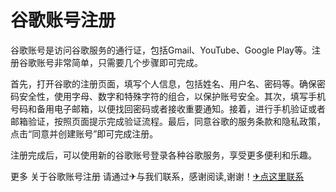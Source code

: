 # 谷歌账号注册

谷歌账号是访问谷歌服务的通行证，包括Gmail、YouTube、Google Play等。注册谷歌账号非常简单，只需要几个步骤即可完成。

首先，打开谷歌的注册页面，填写个人信息，包括姓名、用户名、密码等。确保密码安全性，使用字母、数字和特殊字符的组合，以保护账号安全。其次，填写手机号码和备用电子邮箱，以便找回密码或者接收重要通知。接着，进行手机验证或者邮箱验证，按照页面提示完成验证流程。最后，同意谷歌的服务条款和隐私政策，点击“同意并创建账号”即可完成注册。

注册完成后，可以使用新的谷歌账号登录各种谷歌服务，享受更多便利和乐趣。

更多 关于谷歌账号注册 请通过✈与我们联系，感谢阅读,谢谢！[✈点这里联系](https://gg.k02.cc)